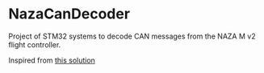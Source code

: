 # NazaCanDecoder
Project of STM32 systems to decode CAN messages from the NAZA M v2 flight controller.

Inspired from [this solution](https://www.rcgroups.com/forums/showthread.php?2071772-DJI-NAZA-Phantom-A2-CAN-bus-communication-protocol-NazaCanDecoder-Arduino-library)